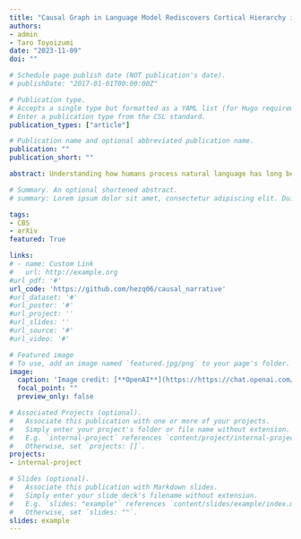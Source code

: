```yaml
---
title: "Causal Graph in Language Model Rediscovers Cortical Hierarchy in Human Narrative Processing"
authors:
- admin
- Taro Toyoizumi
date: "2023-11-09"
doi: ""

# Schedule page publish date (NOT publication's date).
# publishDate: "2017-01-01T00:00:00Z"

# Publication type.
# Accepts a single type but formatted as a YAML list (for Hugo requirements).
# Enter a publication type from the CSL standard.
publication_types: ["article"]

# Publication name and optional abbreviated publication name.
publication: ""
publication_short: ""

abstract: Understanding how humans process natural language has long been a vital research direction. The field of natural language processing (NLP) has recently experienced a surge in the development of powerful language models. These models have proven to be invaluable tools for studying another complex system known to process human language, the brain. Previous studies have demonstrated that the features of language models can be mapped to fMRI brain activity. This raises the question, is there a commonality between information processing in language models and the human brain? To estimate information flow patterns in a language model, we examined the causal relationships between different layers. Drawing inspiration from the workspace framework for consciousness, we hypothesized that features integrating more information would more accurately predict higher hierarchical brain activity. To validate this hypothesis, we classified language model features into two categories based on causal network measures, "low in-degree" and "high in-degree". We subsequently compared the brain prediction accuracy maps for these two groups. Our results reveal that the difference in prediction accuracy follows a hierarchical pattern, consistent with the cortical hierarchy map revealed by intrinsic time constants. This finding suggests a parallel between how language models and the human brain process linguistic information.

# Summary. An optional shortened abstract.
# summary: Lorem ipsum dolor sit amet, consectetur adipiscing elit. Duis posuere tellus ac convallis placerat. Proin tincidunt magna sed ex sollicitudin condimentum.

tags:
- CBS
- arXiv
featured: True

links:
# - name: Custom Link
#   url: http://example.org
#url_pdf: '#'
url_code: 'https://github.com/hezq06/causal_narrative'
#url_dataset: '#'
#url_poster: '#'
#url_project: ''
#url_slides: ''
#url_source: '#'
#url_video: '#'

# Featured image
# To use, add an image named `featured.jpg/png` to your page's folder. 
image:
  caption: 'Image credit: [**OpenAI**](https://https://chat.openai.com/auth/login)'
  focal_point: ""
  preview_only: false

# Associated Projects (optional).
#   Associate this publication with one or more of your projects.
#   Simply enter your project's folder or file name without extension.
#   E.g. `internal-project` references `content/project/internal-project/index.md`.
#   Otherwise, set `projects: []`.
projects:
- internal-project

# Slides (optional).
#   Associate this publication with Markdown slides.
#   Simply enter your slide deck's filename without extension.
#   E.g. `slides: "example"` references `content/slides/example/index.md`.
#   Otherwise, set `slides: ""`.
slides: example
---
```


<!-- {{% callout note %}}
Create your slides in Markdown - click the *Slides* button to check out the example.
{{% /callout %}}

Add the publication's **full text** or **supplementary notes** here. You can use rich formatting such as including [code, math, and images](https://wowchemy.com/docs/content/writing-markdown-latex/). -->
